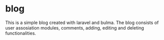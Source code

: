# blog
This is a simple blog created with laravel and bulma. 
The blog consists of user assosiation modules, comments, adding, editing and deleting functionalities.
